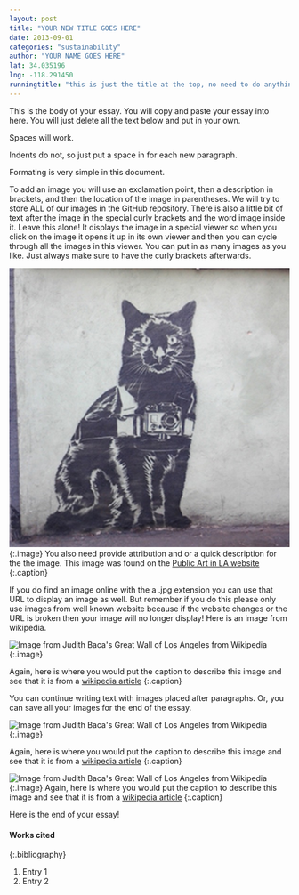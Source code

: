 ```yaml
---
layout: post
title: "YOUR NEW TITLE GOES HERE"
date: 2013-09-01
categories: "sustainability" 
author: "YOUR NAME GOES HERE"
lat: 34.035196
lng: -118.291450
runningtitle: "this is just the title at the top, no need to do anything here"
---
```

This is the body of your essay. You will copy and paste your essay into here. You will just delete all the text below and put in your own.

Spaces will work.

Indents do not, so just put a space in for each new paragraph.

Formating is very simple in this document. 

To add an image you will use an exclamation point, then a description in brackets, and then the location of the image in parentheses. We will try to store ALL of our images in the GitHub repository.  There is also a little bit of text after the image in the special curly brackets and the word image inside it. Leave this alone! It displays the image in a special viewer so when you click on the image it opens it up in its own viewer and then you can cycle through all the images in this viewer. You can put in as many images as you like. Just always make sure to have the curly brackets afterwards.

![You change this and put in your own Image title](images/example1.jpg)
   {:.image}
You also need provide attribution and or a quick description for the the image. This image was found on the [Public Art in LA website](http://www.publicartinla.com/LA_murals/Hollywood/cat_fairfax.html)
   {:.caption} 

If you do find an image online with the a .jpg extension you can use that URL to display an image as well. But remember if you do this please only use images from well known website because if the website changes or the URL is broken then your image will no longer display! Here is an image from wikipedia.

![Image from Judith Baca's Great Wall of Los Angeles from Wikipedia](https://en.wikipedia.org/wiki/Skid_Row_City_Limits_Mural#/media/File:Official_Skid_Row_Map_Mural.jpg)
{:.image}

Again, here is where you would put the caption to describe this image and see that it is from a [wikipedia article](https://en.wikipedia.org/wiki/Great_Wall_of_Los_Angeles#/media/File:Great_Wall_of_Los_Angeles2.jpg)
{:.caption} 

You can continue writing text with images placed after paragraphs. Or, you can save all your images for the end of the essay.

![Image from Judith Baca's Great Wall of Los Angeles from Wikipedia](https://en.wikipedia.org/wiki/Great_Wall_of_Los_Angeles#/media/File:Great_Wall_of_Los_Angeles2.jpg)
{:.image}

Again, here is where you would put the caption to describe this image and see that it is from a [wikipedia article](https://en.wikipedia.org/wiki/Great_Wall_of_Los_Angeles#/media/File:Great_Wall_of_Los_Angeles2.jpg)
{:.caption} 

![Image from Judith Baca's Great Wall of Los Angeles from Wikipedia](https://en.wikipedia.org/wiki/Great_Wall_of_Los_Angeles#/media/File:Great_Wall_of_Los_Angeles2.jpg)
{:.image}
Again, here is where you would put the caption to describe this image and see that it is from a [wikipedia article](https://en.wikipedia.org/wiki/Great_Wall_of_Los_Angeles#/media/File:Great_Wall_of_Los_Angeles2.jpg)
{:.caption} 

Here is the end of your essay!

#### Works cited

{:.bibliography} 
1. Entry 1
2. Entry 2

